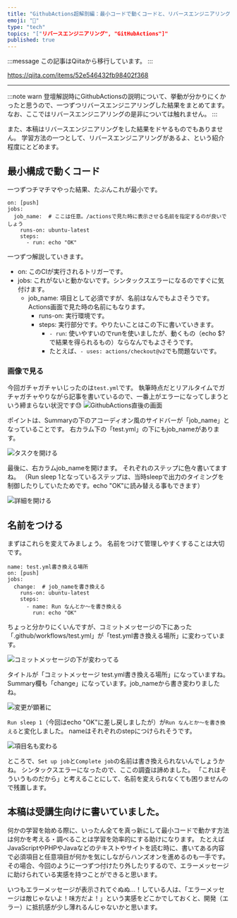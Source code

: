 ```yaml
---
title: "GithubActions超解剖編：最小コードで動くコードと、リバースエンジニアリングで得た知見まとめ"
emoji: "📝"
type: "tech"
topics: "["リバースエンジニアリング", "GitHubActions"]"
published: true
---
```


:::message
この記事はQiitaから移行しています。
:::

https://qiita.com/items/52e546432fb98402f368

---

:::note warn
登壇解説時にGithubActionsの説明について、挙動が分かりにくかったと思うので、一つずつリバースエンジニアリングした結果をまとめてます。
なお、ここではリバースエンジニアリングの是非については触れません。
:::

また、本稿はリバースエンジニアリングをした結果をドヤるものでもありません。
学習方法の一つとして、リバースエンジニアリングがあるよ、という紹介程度にとどめます。

## 最小構成で動くコード
一つずつチマチマやった結果、たぶんこれが最小です。

```
on: [push]
jobs:
  job_name:  # ここは任意。/actionsで見た時に表示させる名前を指定するのが良いでしょう
    runs-on: ubuntu-latest
    steps:
      - run: echo "OK"
```

一つずつ解説していきます。

- on: このCIが実行されるトリガーです。
- jobs: これがないと動かないです。シンタックスエラーになるのですぐに気付けます。
  - job_name: 項目として必須ですが、名前はなんでもよさそうです。Actions画面で見た時の名前にもなります。
    - runs-on: 実行環境です。
    - steps: 実行部分です。やりたいことはこの下に書いていきます。
      - `- run`: 使いやすいのでrunを使いましたが、動くもの（echo $?で結果を得られるもの）ならなんでもよさそうです。
      - たとえば、`- uses: actions/checkout@v2`でも問題ないです。

### 画像で見る
今回ガチャガチャいじったのは`test.yml`です。
執筆時点だとリアルタイムでガチャガチャやりながら記事を書いているので、一番上がエラーになってしまうという締まらない状況です😓
![GithubActions直後の画面](https://qiita-image-store.s3.ap-northeast-1.amazonaws.com/0/122800/0bc447d7-826b-bf00-04b7-72f3d1b45136.png)

ポイントは、Summaryの下のアコーディオン風のサイドバーが「job_name」となっていることです。
右カラム下の「test.yml」の下にもjob_nameがあります。

![タスクを開ける](https://qiita-image-store.s3.ap-northeast-1.amazonaws.com/0/122800/f9074a75-a39b-bf0d-d2d3-80ce53c7e516.png)

最後に、右カラムjob_nameを開けます。
それぞれのステップに色々書いてますね。
（Run sleep 1となっているステップは、当時sleepで出力のタイミングを制御したりしていたためです。echo "OK"に読み替える事もできます）

![詳細を開ける](https://qiita-image-store.s3.ap-northeast-1.amazonaws.com/0/122800/36679e30-a977-dfd2-81b9-633b1a29f6f1.png)

## 名前をつける
まずはこれらを変えてみましょう。
名前をつけて管理しやすくすることは大切です。

```
name: test.yml書き換える場所
on: [push]
jobs:
  change:  # job_nameを書き換える
    runs-on: ubuntu-latest
    steps:
      - name: Run なんとか〜を書き換える
        run: echo "OK"
```

ちょっと分かりにくいんですが、コミットメッセージの下にあった「.github/workflows/test.yml」が「test.yml書き換える場所」に変わっています。

![コミットメッセージの下が変わってる](https://qiita-image-store.s3.ap-northeast-1.amazonaws.com/0/122800/82087363-53f7-18e2-098e-09207c4ddc22.png)

タイトルが「コミットメッセージ test.yml書き換える場所」になっていますね。
Summary欄も「change」になっています。job_nameから書き変わりましたね。

![変更が顕著に](https://qiita-image-store.s3.ap-northeast-1.amazonaws.com/0/122800/72470145-14ec-4e2b-3c3b-2266e2d59a1f.png)

`Run sleep 1`（今回はecho "OK"に差し戻しましたが）が`Run なんとか〜を書き換える`と変化しました。
nameはそれぞれのstepにつけられそうです。

![項目名も変わる](https://qiita-image-store.s3.ap-northeast-1.amazonaws.com/0/122800/f1512c43-a9f3-0fab-150a-f54beed1d3ae.png)

ところで、`Set up job`と`Complete job`の名前は書き換えられないんでしょうかね。
シンタックスエラーになったので、ここの調査は諦めました。
「これはそういうものだから」と考えることにして、名前を変えられなくても困りませんので残置します。

## 本稿は受講生向けに書いていました。
何かの学習を始める際に、いったん全てを真っ新にして最小コードで動かす方法は何かを考える・調べることは学習を効率的にする助けになります。
たとえばJavaScriptやPHPやJavaなどのテキストやサイトを読む時に、書いてある内容で必須項目と任意項目が何かを気にしながらハンズオンを進めるのも一手です。
その場合、今回のように一つずつ付けたり外したりするので、エラーメッセージに助けられている実感を持つことができると思います。

いつもエラーメッセージが表示されてぐぬぬ…！している人は、「エラーメッセージは敵じゃないよ！味方だよ！」という実感をどこかでしておくと、開発（エラー）に抵抗感が少し薄れるんじゃないかと思います。

